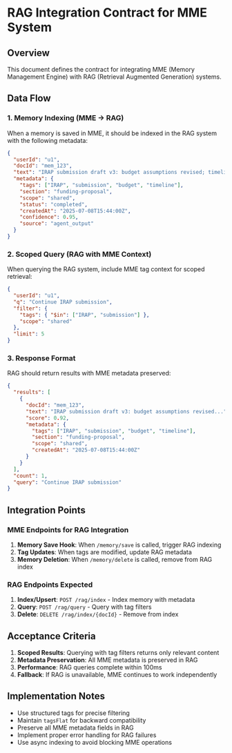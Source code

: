 # RAG Integration Contract for MME System

## Overview
This document defines the contract for integrating MME (Memory Management Engine) with RAG (Retrieval Augmented Generation) systems.

## Data Flow

### 1. Memory Indexing (MME → RAG)

When a memory is saved in MME, it should be indexed in the RAG system with the following metadata:

```json
{
  "userId": "u1",
  "docId": "mem_123",
  "text": "IRAP submission draft v3: budget assumptions revised; timeline shifted by 2 weeks.",
  "metadata": {
    "tags": ["IRAP", "submission", "budget", "timeline"],
    "section": "funding-proposal",
    "scope": "shared",
    "status": "completed",
    "createdAt": "2025-07-08T15:44:00Z",
    "confidence": 0.95,
    "source": "agent_output"
  }
}
```

### 2. Scoped Query (RAG with MME Context)

When querying the RAG system, include MME tag context for scoped retrieval:

```json
{
  "userId": "u1",
  "q": "Continue IRAP submission",
  "filter": { 
    "tags": { "$in": ["IRAP", "submission"] },
    "scope": "shared"
  },
  "limit": 5
}
```

### 3. Response Format

RAG should return results with MME metadata preserved:

```json
{
  "results": [
    {
      "docId": "mem_123",
      "text": "IRAP submission draft v3: budget assumptions revised...",
      "score": 0.92,
      "metadata": {
        "tags": ["IRAP", "submission", "budget", "timeline"],
        "section": "funding-proposal",
        "scope": "shared",
        "createdAt": "2025-07-08T15:44:00Z"
      }
    }
  ],
  "count": 1,
  "query": "Continue IRAP submission"
}
```

## Integration Points

### MME Endpoints for RAG Integration

1. **Memory Save Hook**: When `/memory/save` is called, trigger RAG indexing
2. **Tag Updates**: When tags are modified, update RAG metadata
3. **Memory Deletion**: When `/memory/delete` is called, remove from RAG index

### RAG Endpoints Expected

1. **Index/Upsert**: `POST /rag/index` - Index memory with metadata
2. **Query**: `POST /rag/query` - Query with tag filters
3. **Delete**: `DELETE /rag/index/{docId}` - Remove from index

## Acceptance Criteria

1. **Scoped Results**: Querying with tag filters returns only relevant content
2. **Metadata Preservation**: All MME metadata is preserved in RAG
3. **Performance**: RAG queries complete within 100ms
4. **Fallback**: If RAG is unavailable, MME continues to work independently

## Implementation Notes

- Use structured tags for precise filtering
- Maintain `tagsFlat` for backward compatibility
- Preserve all MME metadata fields in RAG
- Implement proper error handling for RAG failures
- Use async indexing to avoid blocking MME operations
